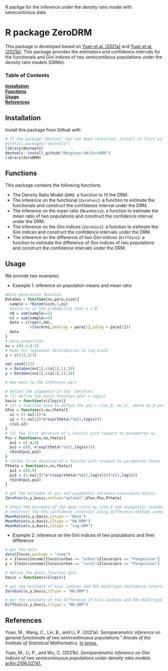 # 
R packge for the inference under the density ratio model with semicontinous data
# R package ZeroDRM
This package is developed based on [Yuan et al. (2021a)](https://doi.org/10.1007/s10463-021-00804-4) and [Yuan et al. (2021b)](https://arxiv.org/abs/2106.02741). 
This package provides the estimators and confidence intervals for the functionals and Gini indices of two semicontibous populations under the density ratio models (DRMs).


### Table of Contents
**[Installation](#installation)**<br>
**[Functions](#functions)**<br>
**[Usage](#usage)**<br>
**[References](#references)**<br>
## Installation
Install this package from Github with 
```r
# If the package "devtool" has not been installed, install it fisrt with 
#install.packages("devtools")
library(devtools)
devtools::install_github("MengYuan-UW/ZeroDRM")
library(ZeroDRM)
```
## Functions
This package contains the following functions:
- The Density Ratio Model (`DRM`): a function to fit the DRM.
- The inference on the functional (`ZeroFunc`): a function to estimate the functionals and construct the confidence interval under the DRM.
- The inference on the mean ratio (`MeanRatio`): a function to estimate the mean ratio of two populations and construct the confidence interval under the DRM.
- The inference on the Gini indices (`ZeroGini`): a function to estimate the Gini indices and construct the confidence intervals under the DRM.
- The inference on the difference of two Gini indices (`DiffGini`): a function to estimate the difference of Gini indices of two populations and construct the confidence intervals under the DRM.

## Usage
We provide two examples.
- Example 1: inference on population means and mean ratio
```r
#Data generation function
DataGen = function(nu,para,size){
  sample = rbinom(size,1,nu)
  #since nu is the probability that x = 0
  n0 = sum(sample==1)
  n1 = sum(sample==0)
  data = c(rep(0,n0),
           rlnorm(n1,meanlog = para[1],sdlog = para[2]))
  data
}
# zero proportion
nu = c(0.3,0.5)
# mean for lognormal distribution in log scale
a = c(1/3,2/3)

set.seed(123)
x = DataGen(nu[1],c(a[1],1),50)
y = DataGen(nu[2],c(a[2],1),50)

# Now move to the inference part

# define the arguments in the 'ZeroFunc'
# (1) define the basis function q(x) = log(x)
basis = function(x){log(x)}
# (2) u function used to define the psi = c(mu_0, mu_1), where mu_0 and mu_1 are population means for x and y, respectively
Ufun = function(x,nu,theta){
  u1 = (1-nu[1])*x
  u2 = (1-nu[2])*x*exp(theta%*%c(1,log(x)))
  c(u1,u2)
}
# (3) the first derative of u functin with respect to parametres nu
Pnu = function(x,nu,theta){
  pu1 = c(-x,0)
  pu2 = c(0,-x*exp(theta%*%c(1,log(x))))
  rbind(pu1,pu2)
}
# (4)the first derative of u functin with respect to parametres theta
Ptheta = function(x,nu,theta){
  pu1 = c(0,0)
  pu2 = (1-nu[2])*x*c(exp(theta%*%c(1,log(x))))*c(1,log(x))
  rbind(pu1,pu2)
}

# get the estimate of psi and asymptotic variance-covaraince matrix
ZeroFunc(x,y,basis,method="optimal",Ufun,Pnu,Ptheta)

# otain the estimate of the mean ratio mu_1/mu_0 and asymptotic standard deviation
# construct the 95% confidence intervals using difference methods under the density ratio model
MeanRatio(x,y,basis,CItype = "None")
MeanRatio(x,y,basis,CItype = "NA-DRM")
MeanRatio(x,y,basis,CItype = "log-DRM")
```
- Example 2: inference on the Gini indices of two populations and their difference 
```r
# get the data 
data(Ilocos,package = "ineq")
x = Ilocos$income[Ilocos$urban == "urban"&Ilocos$pro == "Pangasinan"]
y = Ilocos$income[Ilocos$urban == "rural"&Ilocos$pro == "Pangasinan"]

# define the basis function q(x)
basis = function(x){log(x)}

# get the estimate of Gini indices and 95% Wald-type confidence intervals
ZeroGini(x,y,basis,CItype = "NA-DRM")

# get the estimate of the difference of Gini indices and 95% Wald-type confidence intervals
DiffGini(x,y,basis,CItype = "NA-DRM")
```

## References

Yuan, M., Wang, C., Lin, B., and Li, P. (2021a). _Semiparametric inference on general functionals of two semicontinuous populations." Annals of the Institute of Statistical Mathematics._ [In press.](https://doi.org/10.1007/s10463-021-00804-4)

Yuan, M., Li, P., and Wu, C. (2021b). _Semiparametric inference on Gini indices of two semicontinuous populations under density ratio models._ [arXiv:2106.02741.](https://arxiv.org/abs/2106.02741)
